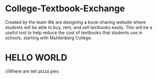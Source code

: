 # College-Textbook-Exchange
Created by the team
We are designing a book-sharing website where students will be able to buy, rent, and sell textbooks easily. This will be a useful tool to help reduce the cost of textbooks that students use in schools, starting with Muhlenberg College. 
# HELLO WORLD
//Where are teh pizza pies
